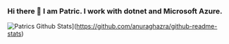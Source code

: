 ### Hi there 👋 I am Patric. I work with dotnet and Microsoft Azure.

![Patrics Github Stats](https://github-readme-stats.vercel.app/api?username=patbosc)](https://github.com/anuraghazra/github-readme-stats)
<!--
**patbosc/patbosc** is a ✨ _special_ ✨ repository because its `README.md` (this file) appears on your GitHub profile.




Here are some ideas to get you started:

- 🔭 I’m currently working on ...
- 🌱 I’m currently learning ...
- 👯 I’m looking to collaborate on ...
- 🤔 I’m looking for help with ...
- 💬 Ask me about ...
- 📫 How to reach me: ...
- 😄 Pronouns: ...
- ⚡ Fun fact: ...
-->
